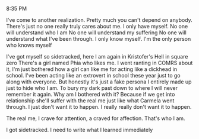             8:35 PM

I've come to another realization. 
Pretty much you can't depend on anybody. 
There's just no one really truly cares about me.
I only have myself.
No one will understand who I am
No one will understand my suffering
No one will understand what I've been through.
I only know myself. 
I'm the only person who knows myself

I've got myself so sidetracked, here I am again in Kristofer's Hell in square zero
There's a girl named Phia who likes me. I went ranting in COMRS about it, I'm just bothered how a girl can like me for acting like a dickhead in school. I've been acting like an extrovert in school these year just to go along with everyone. But honestly it's just a fake persona I entirely made up just to hide who I am. To bury my dark past down to where I will never remember it again.
Why am I bothered with it? Because if we get into relationship she'll suffer with the real me just like what Carmela went through. I just don't want it to happen. I really really don't want it to happen. 

The real me, I crave for attention, a craved for affection. That's who I am.

I got sidetracked. I need to write what I learned immediately 